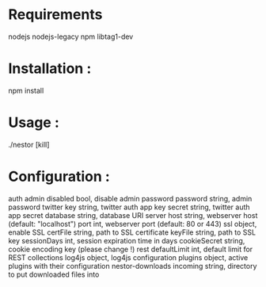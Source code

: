 # Requirements

nodejs nodejs-legacy npm libtag1-dev


# Installation :

npm install


# Usage :

./nestor [kill]


# Configuration :

auth
    admin
        disabled        bool, disable admin password
        password        string, admin password
    twitter
        key             string, twitter auth app key
        secret          string, twitter auth app secret
database                string, database URI
server
    host                string, webserver host (default: "localhost")
    port                int, webserver port (default: 80 or 443)
    ssl                 object, enable SSL
        certFile        string, path to SSL certificate
        keyFile         string, path to SSL key
    sessionDays         int, session expiration time in days
    cookieSecret        string, cookie encoding key (please change !)
    rest
        defaultLimit    int, default limit for REST collections
log4js                  object, log4js configuration
plugins                 object, active plugins with their configuration
    nestor-downloads
        incoming        string, directory to put downloaded files into
